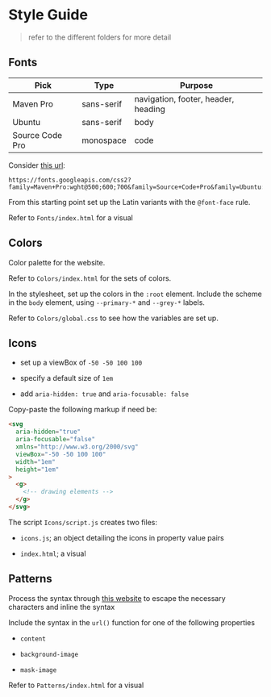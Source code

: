 # Style Guide

> refer to the different folders for more detail

## Fonts

| Pick            | Type       | Purpose                             |
| --------------- | ---------- | ----------------------------------- |
| Maven Pro       | sans-serif | navigation, footer, header, heading |
| Ubuntu          | sans-serif | body                                |
| Source Code Pro | monospace  | code                                |

Consider [this url](https://fonts.googleapis.com/css2?family=Maven+Pro:wght@500;600;700&family=Source+Code+Pro&family=Ubuntu:ital,wght@0,400;0,700;1,400;1,700&display=swap):

```code
https://fonts.googleapis.com/css2?family=Maven+Pro:wght@500;600;700&family=Source+Code+Pro&family=Ubuntu:ital,wght@0,400;0,700;1,400;1,700&display=swap
```

From this starting point set up the Latin variants with the `@font-face` rule.

Refer to `Fonts/index.html` for a visual

## Colors

Color palette for the website.

Refer to `Colors/index.html` for the sets of colors.

In the stylesheet, set up the colors in the `:root` element. Include the scheme in the `body` element, using `--primary-*` and `--grey-*` labels.

Refer to `Colors/global.css` to see how the variables are set up.

## Icons

- set up a viewBox of `-50 -50 100 100`

- specify a default size of `1em`

- add `aria-hidden: true` and `aria-focusable: false`

Copy-paste the following markup if need be:

```html
<svg
  aria-hidden="true"
  aria-focusable="false"
  xmlns="http://www.w3.org/2000/svg"
  viewBox="-50 -50 100 100"
  width="1em"
  height="1em"
>
  <g>
    <!-- drawing elements -->
  </g>
</svg>
```

The script `Icons/script.js` creates two files:

- `icons.js`; an object detailing the icons in property value pairs

- `index.html`; a visual

## Patterns

Process the syntax through [this website](http://yoksel.github.io/url-encoder/) to escape the necessary characters and inline the syntax

Include the syntax in the `url()` function for one of the following properties

- `content`

- `background-image`

- `mask-image`

Refer to `Patterns/index.html` for a visual
